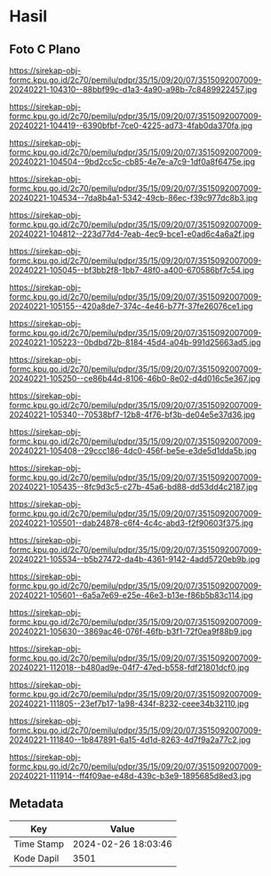 # Hasil

## Foto C Plano

https://sirekap-obj-formc.kpu.go.id/2c70/pemilu/pdpr/35/15/09/20/07/3515092007009-20240221-104310--88bbf99c-d1a3-4a90-a98b-7c8489922457.jpg

https://sirekap-obj-formc.kpu.go.id/2c70/pemilu/pdpr/35/15/09/20/07/3515092007009-20240221-104419--6390bfbf-7ce0-4225-ad73-4fab0da370fa.jpg

https://sirekap-obj-formc.kpu.go.id/2c70/pemilu/pdpr/35/15/09/20/07/3515092007009-20240221-104504--9bd2cc5c-cb85-4e7e-a7c9-1df0a8f6475e.jpg

https://sirekap-obj-formc.kpu.go.id/2c70/pemilu/pdpr/35/15/09/20/07/3515092007009-20240221-104534--7da8b4a1-5342-49cb-86ec-f39c977dc8b3.jpg

https://sirekap-obj-formc.kpu.go.id/2c70/pemilu/pdpr/35/15/09/20/07/3515092007009-20240221-104812--223d77d4-7eab-4ec9-bce1-e0ad6c4a6a2f.jpg

https://sirekap-obj-formc.kpu.go.id/2c70/pemilu/pdpr/35/15/09/20/07/3515092007009-20240221-105045--bf3bb2f8-1bb7-48f0-a400-670586bf7c54.jpg

https://sirekap-obj-formc.kpu.go.id/2c70/pemilu/pdpr/35/15/09/20/07/3515092007009-20240221-105155--420a8de7-374c-4e46-b77f-37fe26076ce1.jpg

https://sirekap-obj-formc.kpu.go.id/2c70/pemilu/pdpr/35/15/09/20/07/3515092007009-20240221-105223--0bdbd72b-8184-45d4-a04b-991d25663ad5.jpg

https://sirekap-obj-formc.kpu.go.id/2c70/pemilu/pdpr/35/15/09/20/07/3515092007009-20240221-105250--ce86b44d-8106-46b0-8e02-d4d016c5e367.jpg

https://sirekap-obj-formc.kpu.go.id/2c70/pemilu/pdpr/35/15/09/20/07/3515092007009-20240221-105340--70538bf7-12b8-4f76-bf3b-de04e5e37d36.jpg

https://sirekap-obj-formc.kpu.go.id/2c70/pemilu/pdpr/35/15/09/20/07/3515092007009-20240221-105408--29ccc186-4dc0-456f-be5e-e3de5d1dda5b.jpg

https://sirekap-obj-formc.kpu.go.id/2c70/pemilu/pdpr/35/15/09/20/07/3515092007009-20240221-105435--8fc9d3c5-c27b-45a6-bd88-dd53dd4c2187.jpg

https://sirekap-obj-formc.kpu.go.id/2c70/pemilu/pdpr/35/15/09/20/07/3515092007009-20240221-105501--dab24878-c6f4-4c4c-abd3-f2f90603f375.jpg

https://sirekap-obj-formc.kpu.go.id/2c70/pemilu/pdpr/35/15/09/20/07/3515092007009-20240221-105534--b5b27472-da4b-4361-9142-4add5720eb9b.jpg

https://sirekap-obj-formc.kpu.go.id/2c70/pemilu/pdpr/35/15/09/20/07/3515092007009-20240221-105601--6a5a7e69-e25e-46e3-b13e-f86b5b83c114.jpg

https://sirekap-obj-formc.kpu.go.id/2c70/pemilu/pdpr/35/15/09/20/07/3515092007009-20240221-105630--3869ac46-076f-46fb-b3f1-72f0ea9f88b9.jpg

https://sirekap-obj-formc.kpu.go.id/2c70/pemilu/pdpr/35/15/09/20/07/3515092007009-20240221-112018--b480ad9e-04f7-47ed-b558-fdf21801dcf0.jpg

https://sirekap-obj-formc.kpu.go.id/2c70/pemilu/pdpr/35/15/09/20/07/3515092007009-20240221-111805--23ef7b17-1a98-434f-8232-ceee34b32110.jpg

https://sirekap-obj-formc.kpu.go.id/2c70/pemilu/pdpr/35/15/09/20/07/3515092007009-20240221-111840--1b847891-6a15-4d1d-8263-4d7f9a2a77c2.jpg

https://sirekap-obj-formc.kpu.go.id/2c70/pemilu/pdpr/35/15/09/20/07/3515092007009-20240221-111914--ff4f09ae-e48d-439c-b3e9-1895685d8ed3.jpg


## Metadata

| Key        | Value               |
| ---------- | ------------------- |
| Time Stamp | 2024-02-26 18:03:46 |
| Kode Dapil | 3501                |



